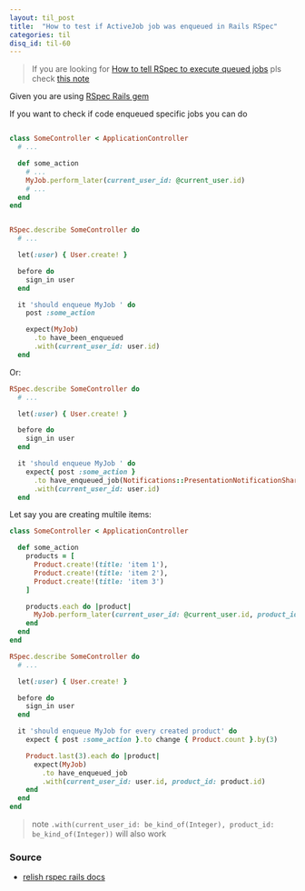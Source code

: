 ```yaml
---
layout: til_post
title:  "How to test if ActiveJob job was enqueued in Rails RSpec"
categories: til
disq_id: til-60
---
```


> If you are looking for [How to tell RSpec to execute queued jobs](https://blog.eq8.eu/til/tell-activejob-to-perform_later-as-perform_now-in-test-or-spec.html) pls check [this note](https://blog.eq8.eu/til/tell-activejob-to-perform_later-as-perform_now-in-test-or-spec.html)


Given you are using [RSpec Rails gem](https://github.com/rspec/rspec-rails)

If you want to check if  code enqueued specific jobs you can do

```ruby

class SomeController < ApplicationController
  # ...

  def some_action
    # ...
    MyJob.perform_later(current_user_id: @current_user.id)
    # ...
  end
end


RSpec.describe SomeController do
  # ...

  let(:user) { User.create! }

  before do
    sign_in user
  end

  it 'should enqueue MyJob ' do
    post :some_action

    expect(MyJob)
      .to have_been_enqueued
      .with(current_user_id: user.id)
  end
```

Or:

```ruby
RSpec.describe SomeController do
  # ...

  let(:user) { User.create! }

  before do
    sign_in user
  end

  it 'should enqueue MyJob ' do
    expect{ post :some_action }
      .to have_enqueued_job(Notifications::PresentationNotificationSharedAleboAkoSaVola)
      .with(current_user_id: user.id)
  end
```

Let say you are creating multile items:


```ruby
class SomeController < ApplicationController

  def some_action
    products = [
      Product.create!(title: 'item 1'),
      Product.create!(title: 'item 2'),
      Product.create!(title: 'item 3')
    ]

    products.each do |product|
      MyJob.perform_later(current_user_id: @current_user.id, product_id: product.id)
    end
  end
end

RSpec.describe SomeController do
  # ...

  let(:user) { User.create! }

  before do
    sign_in user
  end

  it 'should enqueue MyJob for every created product' do
    expect { post :some_action }.to change { Product.count }.by(3)

    Product.last(3).each do |product|
      expect(MyJob)
        .to have_enqueued_job
        .with(current_user_id: user.id, product_id: product.id)
    end
  end
end
```

> note `.with(current_user_id: be_kind_of(Integer), product_id: be_kind_of(Integer))` will also work



### Source

* [relish rspec rails docs](https://relishapp.com/rspec/rspec-rails/docs/matchers/have-been-enqueued-matcher)

